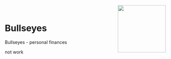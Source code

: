 <img src="https://images3.alphacoders.com/791/thumb-350-791562.jpg" align="right" width="150px" />
<br>

# Bullseyes
Bullseyes - personal finances

not work
